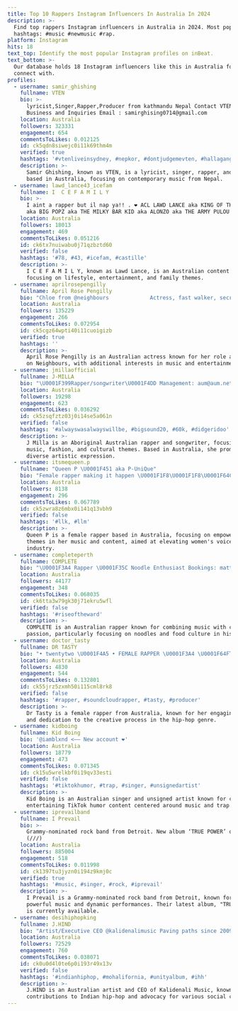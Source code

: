 ```yaml
---
title: Top 10 Rappers Instagram Influencers In Australia In 2024
description: >-
  Find top rappers Instagram influencers in Australia in 2024. Most popular
  hashtags: #music #newmusic #rap.
platform: Instagram
hits: 18
text_top: Identify the most popular Instagram profiles on inBeat.
text_bottom: >-
  Our database holds 18 Instagram influencers like this in Australia for you to
  connect with.
profiles:
  - username: samir_ghishing
    fullname: VTEN
    bio: >-
      lyricist,Singer,Rapper,Producer from kathmandu Nepal Contact VTEN for
      Business and Inquiries Email : samirghising0714@gmail.com
    location: Australia
    followers: 323331
    engagement: 654
    commentsToLikes: 0.012125
    id: ck5qdn8siwejc0i11k69thm4m
    verified: true
    hashtags: '#vtenliveinsydney, #nepkor, #dontjudgemevten, #hallagang'
    description: >-
      Samir Ghishing, known as VTEN, is a lyricist, singer, rapper, and producer
      based in Australia, focusing on contemporary music from Nepal.
  - username: lawd_lance43_icefam
    fullname: I  C E F A M I L Y
    bio: >-
      I aint a rapper but il nap ya!! . ❤️ ACL LAWD LANCE aka KING OF THE WEST
      aka BIG POPZ aka THE MILKY BAR KID aka ALONZO aka THE ARMY PULOU #43
    location: Australia
    followers: 18013
    engagement: 469
    commentsToLikes: 0.051216
    id: ck6tx7nuiwabu0j71qzbztd60
    verified: false
    hashtags: '#78, #43, #icefam, #castille'
    description: >-
      I C E F A M I L Y, known as Lawd Lance, is an Australian content creator
      focusing on lifestyle, entertainment, and family themes.
  - username: aprilrosepengilly
    fullname: April Rose Pengilly
    bio: "Chloe from @neighbours ⠀⠀⠀⠀⠀⠀⠀⠀⠀ Actress, fast walker, secret rapper. \U0001F3C6 Best Daytime Star Award-winner ✨ Aran Michael Management"
    location: Australia
    followers: 135229
    engagement: 266
    commentsToLikes: 0.072954
    id: ck5cgz64wpti40i11cuoigizb
    verified: true
    hashtags: ''
    description: >-
      April Rose Pengilly is an Australian actress known for her role as Chloe
      on Neighbours, with additional interests in music and entertainment.
  - username: jmillaofficial
    fullname: J-MILLA
    bio: "\U0001F399Rapper/songwriter\U0001F4DD Management: aum@aum.net.au Email: contact@jmilla.com.au"
    location: Australia
    followers: 19298
    engagement: 623
    commentsToLikes: 0.036292
    id: ck5zsqfztz03j0i14se5a061n
    verified: false
    hashtags: '#alwayswasalwayswillbe, #bigsound20, #60k, #didgeridoo'
    description: >-
      J Milla is an Aboriginal Australian rapper and songwriter, focusing on
      music, fashion, and cultural themes. Based in Australia, she promotes
      diverse artistic expression.
  - username: itsmequeen.p
    fullname: "Queen P \U0001F451 aka P-UniQue"
    bio: "Female rapper making it happen \U0001F1F8\U0001F1F8\U0001F64C\U0001F3FF For bookings contact Agent: will@pipersson.co Manager: tom@pipersson.co"
    location: Australia
    followers: 8138
    engagement: 296
    commentsToLikes: 0.067789
    id: ck5zwra8z6mbx0i141q13vbh9
    verified: false
    hashtags: '#llk, #llm'
    description: >-
      Queen P is a female rapper based in Australia, focusing on empowering
      themes in her music and content, aimed at elevating women's voices in the
      industry.
  - username: completeperth
    fullname: COMPLETE
    bio: "\U0001F3A4 Rapper \U0001F35C Noodle Enthusiast Bookings: matt@nicheproductions.com.au THE MOVE OVER TOUR ⬇️"
    location: Australia
    followers: 44177
    engagement: 348
    commentsToLikes: 0.068035
    id: ck6tta3w79gk30j71ekru5wfl
    verified: false
    hashtags: '#riseoftheward'
    description: >-
      COMPLETE is an Australian rapper known for combining music with culinary
      passion, particularly focusing on noodles and food culture in his content.
  - username: doctor_tasty
    fullname: DR TASTY
    bio: "• twentytwo \U0001F4A5 • FEMALE RAPPER \U0001F3A4 \U0001F64FTRUST THE PROCESS \U0001F64F"
    location: Australia
    followers: 4830
    engagement: 544
    commentsToLikes: 0.132801
    id: ck55jrz5zxmh50i115cml8rk8
    verified: false
    hashtags: '#rapper, #soundcloudrapper, #tasty, #producer'
    description: >-
      Dr Tasty is a female rapper from Australia, known for her engaging music
      and dedication to the creative process in the hip-hop genre.
  - username: kidboing
    fullname: Kid Boing
    bio: '@iamblxnd <—— New account ❤️'
    location: Australia
    followers: 18779
    engagement: 473
    commentsToLikes: 0.071345
    id: ck15u5wrelkbf0i19qv33esti
    verified: false
    hashtags: '#tiktokhumor, #trap, #singer, #unsignedartist'
    description: >-
      Kid Boing is an Australian singer and unsigned artist known for creating
      entertaining TikTok humor content centered around music and trap culture.
  - username: iprevailband
    fullname: I Prevail
    bio: >-
      Grammy-nominated rock band from Detroit. New album ‘TRUE POWER’ out now.
      (///)
    location: Australia
    followers: 885004
    engagement: 518
    commentsToLikes: 0.011998
    id: ck1397tu3jyzn0i194z9kmj0c
    verified: true
    hashtags: '#music, #singer, #rock, #iprevail'
    description: >-
      I Prevail is a Grammy-nominated rock band from Detroit, known for their
      powerful music and dynamic performances. Their latest album, "TRUE POWER,"
      is currently available.
  - username: desihiphopking
    fullname: J.HIND
    bio: "Artist/Executive CEO @kalidenalimusic Paving paths since 2009 \U0001F3F4‍☠️ #JusticeForSidhuMoosewala Last Weapon - Official Video now playing!"
    location: Australia
    followers: 72529
    engagement: 760
    commentsToLikes: 0.038071
    id: ck0u0d4l0te6p0i193r49x13v
    verified: false
    hashtags: '#indianhiphop, #mohalifornia, #unityalbum, #ihh'
    description: >-
      J.HIND is an Australian artist and CEO of Kalidenali Music, known for his
      contributions to Indian hip-hop and advocacy for various social causes.
---
```



